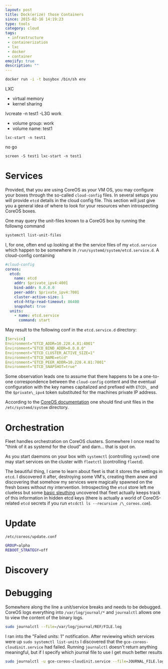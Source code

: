```yaml
---
layout: post
title: Dock(erize) those Containers
since: 2015-02-16 14:19:23
type: tools
category: cloud
tags:
 - infrastructure
 - containerization
 - lxc
 - docker
 - container
emojify: true
description: ""
---
```

```bash
docker run -i -t busybox /bin/sh env
```
LXC
- virtual memory
- kernel sharing


lvcreate -n test1 -L3G work
 - volume group: work
 - volume name: test1

```
lxc-start -n test1
```

no go

```
screen -S test1 lxc-start -n test1
```

# Services
Provided, that you are using CoreOS as your VM OS, you may configure your boxes
through the so-called `cloud-config` files. In several setups you will provide
`etcd` details in the cloud config file. This section will just give you a 
general idea of where to look for your resources when introspecting CoreOS 
boxes.

One may query the unit-files known to a CoreOS box by running the followng
command

```bash
systemctl list-unit-files
```

I, for one, often end up looking at the the service files of my `etcd.service`
which happen to be somewhere in `/run/systemd/system/etcd.service.d`. A 
cloud-config containing

```yaml
#cloud-config
coreos:
  etcd:
    name: etcd
    addr: $private_ipv4:4001
    bind-addr: 0.0.0.0
    peer-addr: $private_ipv4:7001
    cluster-active-size: 1
    etcd-http-read-timeout: 86400
    snapshot: true
  units:
    - name: etcd.service
      command: start
```

May result to the following conf in the `etcd.service.d` directory:

```yaml
[Service]
Environment="ETCD_ADDR=10.220.4.81:4001"
Environment="ETCD_BIND_ADDR=0.0.0.0"
Environment="ETCD_CLUSTER_ACTIVE_SIZE=1"
Environment="ETCD_NAME=etcd"
Environment="ETCD_PEER_ADDR=10.220.4.81:7001"
Environment="ETCD_SNAPSHOT=true"
```

Some observation leads one to assume that there happens to be a one-to-one
correspondence between the `cloud-config` content and the eventual 
configuration with the key names capitalized and prefixed with `ETCD\_` and
the `$private\_ipv4` token substituted for the machines private IP address.

According to the [CoreOS documentation][unit-file] one should find unit files
in the `/etc/systemd/system` directory.

[unit-file]: https://coreos.com/docs/launching-containers/launching/getting-started-with-systemd#unit-file

# Orchestration
Fleet handles orchestration on CoreOS clusters. Somewhere I once read to "think 
of it as systemd for the cloud" and darn... that is spot on.

As you start daemons on your box with `systemctl` (controlling `systemd`) one 
may start services on the cluster with `fleetctl` (controlling `fleetd`).

The beautiful thing, I came to learn about fleet is that it stores the settings
in `etcd`. I discovered it after, destroying some VM's, creating them anew and
discovering that somehow my services were magically spawned on the fresh boxes
without my intervention. Introspecting the `etcd` store left me clueless but 
some [basic sleuthing][fleet-units-etcd] uncovered that fleet actually keeps 
track of this information in hidden etcd keys (there is actually a world of 
CoreOS-related `etcd` secrets if you run `etcdctl ls --recursive /\_coreos.com`).

[fleet-arch]: https://github.com/coreos/fleet/blob/master/Documentation/architecture.md
[fleet-units-etcd]: https://serverfault.com/questions/646053/where-coreoses-fleet-stores-submited-unit-files/646058#646058?newreg=82d76b94973c44df9ab17e3a195f51c2

# Update
`/etc/coreos/update.conf`

```bash
GROUP=alpha
REBOOT_STRATEGY=off
```

# Discovery
[etcd-clustering]: https://github.com/coreos/etcd/blob/master/Documentation/clustering.md

# Debugging
Somewhere along the line a unit/service breaks and needs to be debugged.
CoreOS logs everything into ```/var/log/journal/*``` and `journalctl` allows
one to view the content of the binary logs.

```bash
sudo journalctl --file=/var/log/journal/REF/FILE.log
```

I ran into the "Failed units: 1" notification. After reviewing which services
were up ```sudo systemctl list-units``` I discovered that the 
`gce-coreos-cloudinit.service` had failed. Running `journalctl` doesn't return
anything meaningful, but if I specify which journal file to use I get much better
results

```bash
sudo journalctl -u gce-coreos-cloudinit.service --file=JOURNAL_FILE.log
```
